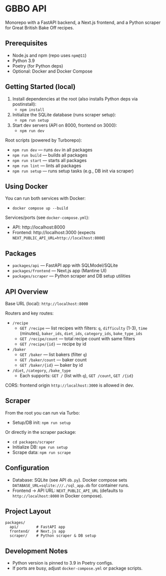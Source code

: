 # GBBO API

Monorepo with a FastAPI backend, a Next.js frontend, and a Python scraper for Great British Bake Off recipes.

## Prerequisites

- Node.js and npm (repo uses `npm@11`)
- Python 3.9
- Poetry (for Python deps)
- Optional: Docker and Docker Compose

## Getting Started (local)

1. Install dependencies at the root (also installs Python deps via postinstall):
   - `npm install`
2. Initialize the SQLite database (runs scraper setup):
   - `npm run setup`
3. Start dev servers (API on 8000, frontend on 3000):
   - `npm run dev`

Root scripts (powered by Turborepo):

- `npm run dev` — runs `dev` in all packages
- `npm run build` — builds all packages
- `npm run start` — starts all packages
- `npm run lint` — lints all packages
- `npm run setup` — runs setup tasks (e.g., DB init via scraper)

## Using Docker

You can run both services with Docker:

- `docker compose up --build`

Services/ports (see `docker-compose.yml`):

- API: http://localhost:8000
- Frontend: http://localhost:3000 (expects `NEXT_PUBLIC_API_URL=http://localhost:8000`)

## Packages

- `packages/api` — FastAPI app with SQLModel/SQLite
- `packages/frontend` — Next.js app (Mantine UI)
- `packages/scraper` — Python scraper and DB setup utilities

## API Overview

Base URL (local): `http://localhost:8000`

Routers and key routes:

- `/recipe`
  - `GET /recipe` — list recipes with filters: `q`, `difficulty` (1-3), `time` (minutes), `baker_ids`, `diet_ids`, `category_ids`, `bake_type_ids`
  - `GET /recipe/count` — total recipe count with same filters
  - `GET /recipe/{id}` — recipe by id
- `/baker`
  - `GET /baker` — list bakers (filter `q`)
  - `GET /baker/count` — baker count
  - `GET /baker/{id}` — baker by id
- `/diet`, `/category`, `/bake_type`
  - Each supports: `GET /` (list with `q`), `GET /count`, `GET /{id}`

CORS: frontend origin `http://localhost:3000` is allowed in dev.

## Scraper

From the root you can run via Turbo:

- Setup/DB init: `npm run setup`

Or directly in the scraper package:

- `cd packages/scraper`
- Initialize DB: `npm run setup`
- Scrape data: `npm run scrape`

## Configuration

- Database: SQLite (see API `db.py`). Docker compose sets `DATABASE_URL=sqlite:///./sql_app.db` for container runs.
- Frontend -> API URL: `NEXT_PUBLIC_API_URL` (defaults to `http://localhost:8000` in Docker compose).

## Project Layout

```
packages/
  api/        # FastAPI app
  frontend/   # Next.js app
  scraper/    # Python scraper & DB setup
```

## Development Notes

- Python version is pinned to 3.9 in Poetry configs.
- If ports are busy, adjust `docker-compose.yml` or package scripts.

